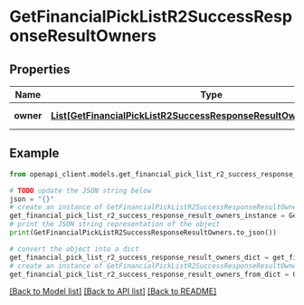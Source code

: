 # GetFinancialPickListR2SuccessResponseResultOwners


## Properties

Name | Type | Description | Notes
------------ | ------------- | ------------- | -------------
**owner** | [**List[GetFinancialPickListR2SuccessResponseResultOwnersOwnerInner]**](GetFinancialPickListR2SuccessResponseResultOwnersOwnerInner.md) | A list of owners. | 

## Example

```python
from openapi_client.models.get_financial_pick_list_r2_success_response_result_owners import GetFinancialPickListR2SuccessResponseResultOwners

# TODO update the JSON string below
json = "{}"
# create an instance of GetFinancialPickListR2SuccessResponseResultOwners from a JSON string
get_financial_pick_list_r2_success_response_result_owners_instance = GetFinancialPickListR2SuccessResponseResultOwners.from_json(json)
# print the JSON string representation of the object
print(GetFinancialPickListR2SuccessResponseResultOwners.to_json())

# convert the object into a dict
get_financial_pick_list_r2_success_response_result_owners_dict = get_financial_pick_list_r2_success_response_result_owners_instance.to_dict()
# create an instance of GetFinancialPickListR2SuccessResponseResultOwners from a dict
get_financial_pick_list_r2_success_response_result_owners_from_dict = GetFinancialPickListR2SuccessResponseResultOwners.from_dict(get_financial_pick_list_r2_success_response_result_owners_dict)
```
[[Back to Model list]](../README.md#documentation-for-models) [[Back to API list]](../README.md#documentation-for-api-endpoints) [[Back to README]](../README.md)


